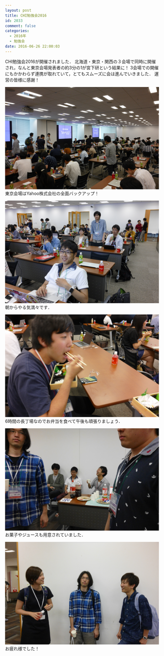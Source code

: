 ```yaml
---
layout: post
title: CHI勉強会2016
id: 2033
comment: false
categories:
  - 2016年
  - 勉強会
date: 2016-06-26 22:00:03
---
```


CHI勉強会2016が開催されました．
北海道・東京・関西の３会場で同時に開催され，なんと東京会場発表者の約3分の1が宮下研という結果に！
3会場での開催にもかかわらず連携が取れていて，とてもスムーズに会は進んでいきました．
運営の皆様に感謝！

[![P1000251](/wp-content/uploads/2016/07/P1000251.jpg)](/wp-content/uploads/2016/07/P1000251.jpg)
東京会場はYahoo株式会社の全面バックアップ！

[![P1000257](/wp-content/uploads/2016/07/P1000257.jpg)](/wp-content/uploads/2016/07/P1000257.jpg)
朝からやる気満々です．

[![P1000250](/wp-content/uploads/2016/07/P1000250.jpg)](/wp-content/uploads/2016/07/P1000250.jpg)
6時間の長丁場なのでお弁当を食べて午後も頑張りましょう．

[![P1000279](/wp-content/uploads/2016/07/P1000279.jpg)](/wp-content/uploads/2016/07/P1000279.jpg)
お菓子やジュースも用意されていました．

[![P1000307](/wp-content/uploads/2016/07/P1000307.jpg)](/wp-content/uploads/2016/07/P1000307.jpg)
お疲れ様でした！
